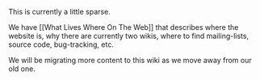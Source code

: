 This is currently a little sparse.

We have [[What Lives Where On The Web]] that describes where the website is, why there are currently two wikis, where to find mailing-lists, source code, bug-tracking, etc.

We will be migrating more content to this wiki as we move away from our old one.